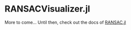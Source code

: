 # RANSACVisualizer.jl

More to come...
Until then, check out the docs of [RANSAC.jl](https://github.com/cserteGT3/RANSAC.jl)
